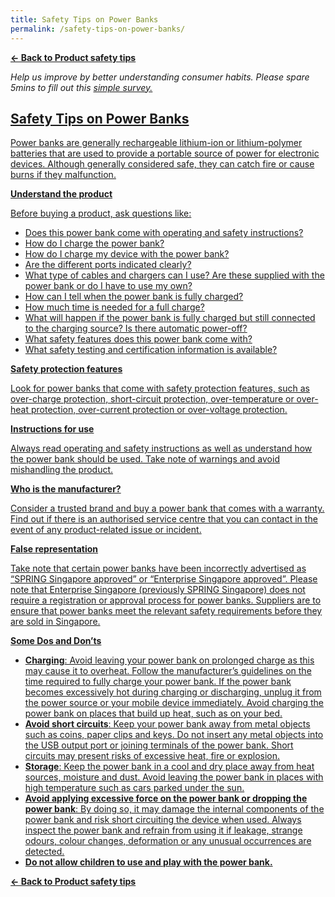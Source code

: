 ```yaml
---
title: Safety Tips on Power Banks
permalink: /safety-tips-on-power-banks/
---
```

**[&#8592; Back to Product safety tips](/consumers/product-safety-tips/electronics-and-appliances)**

*Help us improve by better understanding consumer habits. Please spare 5mins to fill out this <a href = "https://form.gov.sg/63a160c3cf15ee00129a4ab4">simple survey.*

## Safety Tips on Power Banks
Power banks are generally rechargeable lithium-ion or lithium-polymer batteries that are used to provide a portable source of power for electronic devices. Although generally considered safe, they can catch fire or cause burns if they malfunction.

**Understand the product**

Before buying a product, ask questions like:
* Does this power bank come with operating and safety instructions?
* How do I charge the power bank?
* How do I charge my device with the power bank?
* Are the different ports indicated clearly?
* What type of cables and chargers can I use? Are these supplied with the power bank or do I have to use my own?
* How can I tell when the power bank is fully charged?
* How much time is needed for a full charge?
* What will happen if the power bank is fully charged but still connected to the charging source? Is there automatic power-off?
* What safety features does this power bank come with?
* What safety testing and certification information is available?

**Safety protection features**

Look for power banks that come with safety protection features, such as over-charge protection, short-circuit protection, over-temperature or over-heat protection, over-current protection or over-voltage protection.

**Instructions for use**

Always read operating and safety instructions as well as understand how the power bank should be used. Take note of warnings and avoid mishandling the product.

**Who is the manufacturer?**

Consider a trusted brand and buy a power bank that comes with a warranty. Find out if there is an authorised service centre that you can contact in the event of any product-related issue or incident.

**False representation**

Take note that certain power banks have been incorrectly advertised as “SPRING Singapore approved” or “Enterprise Singapore approved”. Please note that Enterprise Singapore (previously SPRING Singapore) does not require a registration or approval process for power banks. Suppliers are to ensure that power banks meet the relevant safety requirements before they are sold in Singapore.

**Some Dos and Don’ts**
* **Charging**: Avoid leaving your power bank on prolonged charge as this may cause it to overheat. Follow the manufacturer’s guidelines on the time required to fully charge your power bank. If the power bank becomes excessively hot during charging or discharging, unplug it from the power source or your mobile device immediately. Avoid charging the power bank on places that build up heat, such as on your bed.
* **Avoid short circuits**: Keep your power bank away from metal objects such as coins, paper clips and keys. Do not insert any metal objects into the USB output port or joining terminals of the power bank. Short circuits may present risks of excessive heat, fire or explosion.
* **Storage**: Keep the power bank in a cool and dry place away from heat sources, moisture and dust. Avoid leaving the power bank in places with high temperature such as cars parked under the sun.
* **Avoid applying excessive force on the power bank or dropping the power bank**: By doing so, it may damage the internal components of the power bank and risk short circuiting the device when used. Always inspect the power bank and refrain from using it if leakage, strange odours, colour changes, deformation or any unusual occurrences are detected.
* **Do not allow children to use and play with the power bank.**

**[&#8592; Back to Product safety tips](/consumers/product-safety-tips/electronics-and-appliances)**